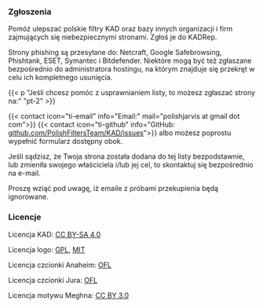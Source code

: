 ### Zgłoszenia

Pomóż ulepszać polskie filtry KAD oraz bazy innych organizacji i firm zajmujących się niebezpiecznymi stronami. Zgłoś je do KADRep.

Strony phishing są przesyłane do: Netcraft, Google Safebrowsing, Phishtank, ESET, Symantec i Bitdefender. Niektóre mogą być też zgłaszane bezpośrednio do administratora hostingu, na którym znajduje się przekręt w celu ich kompletnego usunięcia.

{{< p "Jeśli chcesz pomóc z usprawnianiem listy, to możesz zgłaszać strony na:" "pt-2" >}}

{{< contact icon="ti-email" info="Email:" mail="polishjarvis at gmail dot com">}}
{{< contact icon="ti-github" info="GitHub: [github.com/PolishFiltersTeam/KAD/issues](https://github.com/PolishFiltersTeam/KAD/issues)">}}
albo możesz poprostu wypełnić formularz dostępny obok.

Jeśli sądzisz, że Twoja strona została dodana do tej listy bezpodstawnie, lub zmieniła swojego właściciela i/lub jej cel, to skontaktuj się bezpośrednio na e-mail.

Proszę wziąć pod uwagę, iż emaile z próbami przekupienia będą ignorowane.

### Licencje
Licencja KAD: [CC BY-SA 4.0](https://creativecommons.org/licenses/by-sa/4.0/)

Licencja logo: [GPL](https://www.gnu.org/licenses/gpl-2.0.html), [MIT](https://opensource.org/licenses/MIT)

Licencja czcionki Anaheim: [OFL](/fonts/anaheim/OFL.txt)

Licencja czcionki Jura: [OFL](/fonts/jura/OFL.txt)

Licencja motywu Meghna: [CC BY 3.0](https://creativecommons.org/licenses/by/3.0/)
